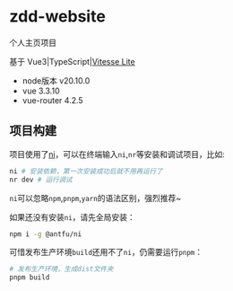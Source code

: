 # zdd-website

个人主页项目

基于 Vue3|TypeScript|[Vitesse Lite](https://github.com/antfu/vitesse-lite)

- node版本 v20.10.0
- vue 3.3.10
- vue-router 4.2.5

## 项目构建

项目使用了[ni](https://github.com/antfu/ni)，可以在终端输入`ni`,`nr`等安装和调试项目，比如:

```bash
ni # 安装依赖，第一次安装成功后就不用再运行了
nr dev # 运行调试
```

`ni`可以忽略`npm`,`pnpm`,`yarn`的语法区别，强烈推荐~

如果还没有安装`ni`，请先全局安装：

```bash
npm i -g @antfu/ni
```

可惜发布生产环境`build`还用不了`ni`，仍需要运行`pnpm`：

```bash
# 发布生产环境，生成dist文件夹
pnpm build
```

